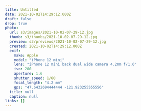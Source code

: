 ```yaml
---
title: Untitled
date: 2021-10-02T14:29:12.000Z
draft: false
drop: true
photo:
  url: s3/images/2021-10-02-07-29-12.jpg
  thumb: s3/thumbs/2021-10-02-07-29-12.jpg
  preview: s3/previews/2021-10-02-07-29-12.jpg
  created: 2021-10-02T14:29:12.000Z
  exif:
    make: Apple
    model: "iPhone 12 mini"
    lens: "iPhone 12 mini back dual wide camera 4.2mm f/1.6"
    iso: 200
    aperture: 1.6
    shutter_speed: 1/60
    focal_length: "4.2 mm"
    gps: "47.6432694444444 -121.923255555556"
  title: null
  caption: null
links: []
---
```


